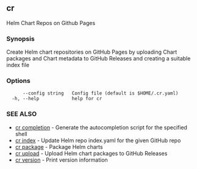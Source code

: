 ## cr

Helm Chart Repos on Github Pages

### Synopsis


Create Helm chart repositories on GitHub Pages by uploading Chart packages
and Chart metadata to GitHub Releases and creating a suitable index file


### Options

```
      --config string   Config file (default is $HOME/.cr.yaml)
  -h, --help            help for cr
```

### SEE ALSO

* [cr completion](cr_completion.md)	 - Generate the autocompletion script for the specified shell
* [cr index](cr_index.md)	 - Update Helm repo index.yaml for the given GitHub repo
* [cr package](cr_package.md)	 - Package Helm charts
* [cr upload](cr_upload.md)	 - Upload Helm chart packages to GitHub Releases
* [cr version](cr_version.md)	 - Print version information

